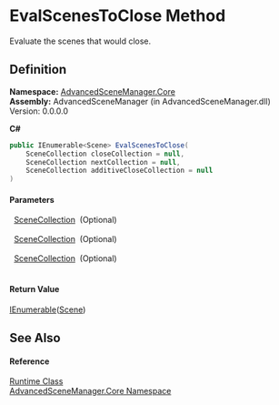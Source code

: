 # EvalScenesToClose Method


Evaluate the scenes that would close.



## Definition
**Namespace:** <a href="N_AdvancedSceneManager_Core">AdvancedSceneManager.Core</a>  
**Assembly:** AdvancedSceneManager (in AdvancedSceneManager.dll) Version: 0.0.0.0

**C#**
``` C#
public IEnumerable<Scene> EvalScenesToClose(
	SceneCollection closeCollection = null,
	SceneCollection nextCollection = null,
	SceneCollection additiveCloseCollection = null
)
```



#### Parameters
<dl><dt>  <a href="T_AdvancedSceneManager_Models_SceneCollection">SceneCollection</a>  (Optional)</dt><dd> </dd><dt>  <a href="T_AdvancedSceneManager_Models_SceneCollection">SceneCollection</a>  (Optional)</dt><dd> </dd><dt>  <a href="T_AdvancedSceneManager_Models_SceneCollection">SceneCollection</a>  (Optional)</dt><dd> </dd></dl>

#### Return Value
<a href="https://learn.microsoft.com/dotnet/api/system.collections.generic.ienumerable-1" target="_blank" rel="noopener noreferrer">IEnumerable</a>(<a href="T_AdvancedSceneManager_Models_Scene">Scene</a>)

## See Also


#### Reference
<a href="T_AdvancedSceneManager_Core_Runtime">Runtime Class</a>  
<a href="N_AdvancedSceneManager_Core">AdvancedSceneManager.Core Namespace</a>  
